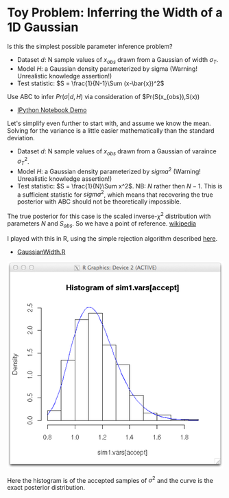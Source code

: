 # Toy Problem: Inferring the Width of a 1D Gaussian

Is this the simplest possible parameter inference problem?

* Dataset $d$: N sample values of $x_{obs}$ drawn from a Gaussian of width $\sigma_T$.
* Model $H$: a Gaussian density parameterized by sigma (Warning! Unrealistic knowledge assertion!)
* Test statistic: $S = \frac{1}{N-1}\Sum (x-\bar{x})^2$

Use ABC to infer $Pr(\sigma|d,H)$ via consideration of $Pr(S(x_{obs}),S(x))

* [IPython Notebook Demo](http://nbviewer.ipython.org/github/drphilmarshall/ABC/blob/master/examples/GaussianWidth.ipynb)


Let's simplify even further to start with, and assume we know the mean. Solving for the variance is a little easier mathematically than the standard deviation.

* Dataset $d$: N sample values of $x_{obs}$ drawn from a Gaussian of varaince $\sigma^2_T$.
* Model $H$: a Gaussian density parameterized by $sigma^2$ (Warning! Unrealistic knowledge assertion!)
* Test statistic: $S = \frac{1}{N}\Sum x^2$. NB: $N$ rather then $N-1$. This is a sufficient statistic for $sigma^2$, which means that recovering the true posterior with ABC should not be theoretically impossible.

The true posterior for this case is the scaled inverse-$\chi^2$ distribution with parameters $N$ and $S_{obs}$. So we have a point of reference. [wikipedia](https://en.wikipedia.org/wiki/Scaled_inverse_chi-squared_distribution)

I played with this in R, using the simple rejection algorithm described [here](https://en.wikipedia.org/wiki/Approximate_Bayesian_computation#The_ABC_rejection_algorithm).
* [GaussianWidth.R](https://github.com/drphilmarshall/ABC/blob/master/examples/GaussianWidth.R)

![foo][sim1]

Here the histogram is of the accepted samples of $\sigma^2$ and the curve is the exact posterior distribution.

[sim1]: https://github.com/drphilmarshall/ABC/blob/master/examples/GaussianWidth_Rsim1.png
